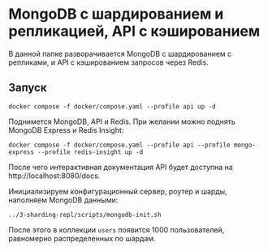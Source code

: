 # MongoDB с шардированием и репликацией, API с кэшированием

В данной папке разворачивается MongoDB с шардированием c репликами, и API с кэшированием запросов через Redis.

## Запуск

```shell
docker compose -f docker/compose.yaml --profile api up -d
```

Поднимется MongoDB, API и Redis. При желании можно поднять MongoDB Express и Redis Insight:

```shell
docker compose -f docker/compose.yaml --profile api --profile mongo-express --profile redis-insight up -d
```

После чего интерактивная документация API будет доступна на http://localhost:8080/docs.

Инициализируем конфигурационный сервер, роутер и шарды, наполняем MongoDB данными:

```shell
../3-sharding-repl/scripts/mongodb-init.sh
```

После этого в коллекции `users` появится 1000 пользователей, равномерно распределенных по шардам.
